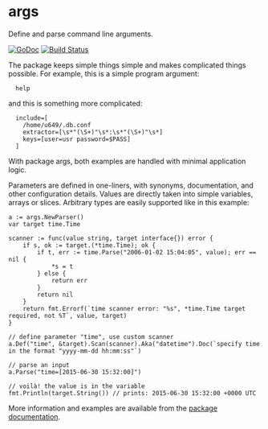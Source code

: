 # args

Define and parse command line arguments.

[![GoDoc](https://godoc.org/github.com/jpvetterli/args?status.svg)](https://godoc.org/github.com/jpvetterli/args)
[![Build Status](https://travis-ci.org/jpvetterli/args.svg?branch=master)](https://travis-ci.org/jpvetterli/args)

The package keeps simple things simple and makes complicated things possible.
For example, this is a simple program argument:
```
  help
```
and this is something more complicated:
```
  include=[
    /home/u649/.db.conf
    extractor=[\s*"(\S+)"\s*:\s*"(\S+)"\s*]
    keys=[user=usr password=$PASS]
  ]
```
With package args, both examples are handled with minimal application logic.

Parameters are defined in one-liners, with synonyms, documentation, and other
configuration details. Values are directly taken into simple variables, arrays
or slices. Arbitrary types are easily supported like in this example:

```
a := args.NewParser()
var target time.Time

scanner := func(value string, target interface{}) error {
    if s, ok := target.(*time.Time); ok {
        if t, err := time.Parse("2006-01-02 15:04:05", value); err == nil {
            *s = t
        } else {
            return err
        }
        return nil
    }
    return fmt.Errorf(`time scanner error: "%s", *time.Time target required, not %T`, value, target)
}

// define parameter "time", use custom scanner
a.Def("time", &target).Scan(scanner).Aka("datetime").Doc(`specify time in the format "yyyy-mm-dd hh:mm:ss"`)

// parse an input
a.Parse("time=[2015-06-30 15:32:00]")

// voilà! the value is in the variable
fmt.Println(target.String()) // prints: 2015-06-30 15:32:00 +0000 UTC
```

More information and examples are available from the
[package documentation](https://godoc.org/github.com/jpvetterli/args).
